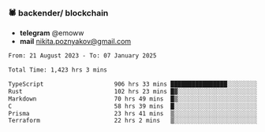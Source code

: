 ### 🕷 backender/ blockchain
- **telegram** @emoww
- **mail** nikita.poznyakov@gmail.com

<!--START_SECTION:waka-->

```txt
From: 21 August 2023 - To: 07 January 2025

Total Time: 1,423 hrs 3 mins

TypeScript                    906 hrs 33 mins ████████████████░░░░░░░░░   63.47 %
Rust                          102 hrs 23 mins █▓░░░░░░░░░░░░░░░░░░░░░░░   07.17 %
Markdown                      70 hrs 49 mins  █▒░░░░░░░░░░░░░░░░░░░░░░░   04.96 %
C                             58 hrs 39 mins  █░░░░░░░░░░░░░░░░░░░░░░░░   04.11 %
Prisma                        23 hrs 41 mins  ▒░░░░░░░░░░░░░░░░░░░░░░░░   01.66 %
Terraform                     22 hrs 2 mins   ▒░░░░░░░░░░░░░░░░░░░░░░░░   01.54 %
```

<!--END_SECTION:waka-->




